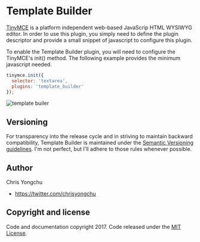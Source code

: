 # Template Builder
[TinyMCE](https://www.tinymce.com/) is a platform independent web-based JavaScrip HTML WYSIWYG editor. In order to use this plugin, you simply need to define the plugin descriptor and provide a small snippet of javascript to configure this plugin.

To enable the Template Builder plugin, you will need to configure the TinyMCE's init() method. The following example provides the minimum javascript needed.

```javascript
tinymce.init({
  selector: 'textarea',
  plugins: 'template_builder'
});
```
![template builer](https://sanbox.org/etc/blob/master/tb/tb_toolbar_icon.png)

## Versioning
For transparency into the release cycle and in striving to maintain backward compatibility, Template Builder is maintained under the [Semantic Versioning guidelines](http://semver.org/). I'm not perfect, but I'll adhere to those rules whenever possible.

## Author
Chris Yongchu
* https://twitter.com/chrisyongchu

## Copyright and license
Code and documentation copyright 2017. Code released under the [MIT License](https://sanbox.org/etc/blob/master/licenses/MIT/).
